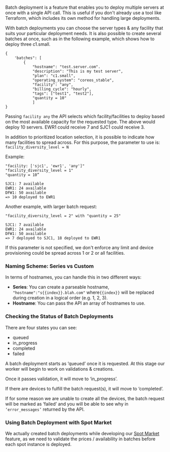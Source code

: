 <!--<meta>
{
    "title":"Batch Deployment",
    "description":"Deploying devices in Batch",
    "date": "09/20/2019",
    "tag":["Deploy", "Batch Deployment"]
}
</meta>-->

Batch deployment is a feature that enables you to deploy multiple servers at once with a single API call.   This is useful if you don't already use a tool like Terraform, which includes its own method for handling large deployments.

With batch deployments you can choose the server types & any facility that suits your particular deployment needs.  It is also possible to create several batches at once, such as in the following example, which shows how to deploy three c1.small.

```
{
    'batches": [
        {
            "hostname": "test.server.com".
            "description": "This is my test server",
            "plan": "c1.small",
            "operating_system": "coreos_stable",
            "facility": "any",
            "billing_cycle": "hourly",
            "tags": ["test1", "test2"],
            "quantity = 10"
            ]
}
```

Passing `facility any` the API selects which facility/facilities to deploy based on the most available capacity for the requested type. The above would deploy 10 servers. EWR1 could receive 7 and SJC1 could receive 3.

In addition to prioritized location selection, it is possible to indicate how many facilities to spread across. For this purpose, the parameter to use is: `facility_diversity_level = N`

Example:

```
"facility: ['sjc1', 'ewr1', 'any']"
"facility_diversity_level = 1"
"quantity = 10”

SJC1: 7 available
EWR1: 24 available
DFW1: 50 available
=> 10 deployed to EWR1
```

Another example, with larger batch request:

```
"facility_diversity_level = 2" with "quantity = 25"

SJC1: 7 available
EWR1: 24 available
DFW1: 50 available
=> 7 deployed to SJC1, 18 deployed to EWR1
```

If this parameter is not specified, we don't enforce any limit and device provisioning could be spread across 1 or 2 or all facilities.

### Naming Scheme: Series vs Custom

In terms of hostnames, you can handle this in two different ways:

*   __Series__:  You can create a parseable hostname, `"hostname":"s{{index}}.blah.com"`  where`{{index}}`  will be replaced during creation in a logical order (e.g. 1, 2, 3).
*   __Hostname__: You can pass the API an array of hostnames to use.


### Checking the Status of Batch Deployments

There are four states you can see:

*   queued
*   in_progress
*   completed
*   failed

A batch deployment starts as ‘queued’ once it is requested.  At this stage our worker will begin to work on validations & creations.

Once it passes validation, it will move to ‘in_progress’.  

If there are devices to fulfill the batch request(s), it will move to ‘completed’.

If for some reason we are unable to create all the devices, the batch request will be marked as ‘failed’ and you will be able to see why in `‘error_messages’`  returned by the API.

### Using Batch Deployment with Spot Market

We actually created batch deployments while developing our [Spot Market](https://support.packet.com/kb/articles/spot-market) feature, as we need to validate the prices / availability in batches before each spot instance is deployed.
